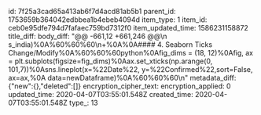 id: 7f25a3cad65a413ab6f7d4acd81ab5b1
parent_id: 1753659b364042edbbea1b4ebeb4094d
item_type: 1
item_id: ceb0e95dfe794d7fafaec759bd7312f0
item_updated_time: 1586231158872
title_diff: 
body_diff: "@@ -661,12 +661,246 @@\n s_india)%0A%60%60%60\n+%0A%0A#### 4. Seaborn Ticks Change/Modify%0A%60%60%60python%0Afig_dims = (18, 12)%0Afig, ax = plt.subplots(figsize=fig_dims)%0Aax.set_xticks(np.arange(0, 101,7))%0Asns.lineplot(x=%22Date%22, y=%22Confirmed%22,sort=False, ax=ax,%0A            data=newDataframe)%0A%60%60%60\n"
metadata_diff: {"new":{},"deleted":[]}
encryption_cipher_text: 
encryption_applied: 0
updated_time: 2020-04-07T03:55:01.548Z
created_time: 2020-04-07T03:55:01.548Z
type_: 13